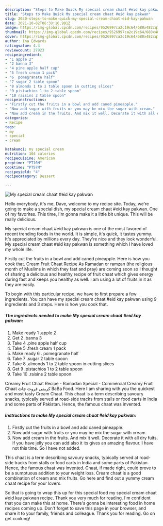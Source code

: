 ```yaml
---
description: "Steps to Make Quick My special cream chaat #eid kay pakwan"
title: "Steps to Make Quick My special cream chaat #eid kay pakwan"
slug: 2030-steps-to-make-quick-my-special-cream-chaat-eid-kay-pakwan
date: 2021-10-02T06:38:16.991Z
image: https://img-global.cpcdn.com/recipes/9526997ca2c19c64/680x482cq70/my-special-cream-chaat-eid-kay-pakwan-recipe-main-photo.jpg
thumbnail: https://img-global.cpcdn.com/recipes/9526997ca2c19c64/680x482cq70/my-special-cream-chaat-eid-kay-pakwan-recipe-main-photo.jpg
cover: https://img-global.cpcdn.com/recipes/9526997ca2c19c64/680x482cq70/my-special-cream-chaat-eid-kay-pakwan-recipe-main-photo.jpg
author: Ina Edwards
ratingvalue: 4.4
reviewcount: 27923
recipeingredient:
- "1 apple 2"
- "2 banna 3"
- "4 pine apple half cup"
- "5 fresh cream 1 pack"
- "6  pomegranate half"
- "7 sugar 2 table spoon"
- "8 almonds 1 to 2 table spoon in cutting slices"
- "9 pistachios 1 to 2 table spoon"
- "10 raisins 2 table spoon"
recipeinstructions:
- "Firstly cut the fruits in a bowl and add caned pineapple."
- "Now add sugar with fruits or you may be mix the sugar with cream."
- "Now add cream in the fruits. And mix it well. Decorate it with all dry fuits. If you have jelly you can add also it its gives an amazing flavour. I have not this time. So i have not added."
categories:
- Recipe
tags:
- my
- special
- cream

katakunci: my special cream 
nutrition: 104 calories
recipecuisine: American
preptime: "PT10M"
cooktime: "PT57M"
recipeyield: "4"
recipecategory: Dessert

---
```



![My special cream chaat #eid kay pakwan](https://img-global.cpcdn.com/recipes/9526997ca2c19c64/680x482cq70/my-special-cream-chaat-eid-kay-pakwan-recipe-main-photo.jpg)

Hello everybody, it's me, Dave, welcome to my recipe site. Today, we're going to make a special dish, my special cream chaat #eid kay pakwan. One of my favorites. This time, I'm gonna make it a little bit unique. This will be really delicious.

My special cream chaat #eid kay pakwan is one of the most favored of recent trending foods in the world. It is simple, it's quick, it tastes yummy. It's appreciated by millions every day. They're nice and they look wonderful. My special cream chaat #eid kay pakwan is something which I have loved my whole life.

Firstly cut the fruits in a bowl and add caned pineapple. Here is how you cook that. Cream Fruit Chaat Recipe As Ramadan or ramzan (the religious month of Muslims in which they fast and pray) are coming soon so I thought of sharing a delicious and healthy recipe of fruit chaat which gives energy during fast and keeps you healthy as well. I am using a lot of fruits in it as they are easily.


To begin with this particular recipe, we have to first prepare a few ingredients. You can have my special cream chaat #eid kay pakwan using 9 ingredients and 3 steps. Here is how you cook that.

<!--inarticleads1-->

##### The ingredients needed to make My special cream chaat #eid kay pakwan:

1. Make ready 1 .apple 2
1. Get 2 .banna 3
1. Take 4 .pine apple half cup
1. Take 5 .fresh cream 1 pack
1. Make ready 6 . pomegranate half
1. Take 7 .sugar 2 table spoon
1. Take 8 .almonds 1 to 2 table spoon in cutting slices
1. Get 9 .pistachios 1 to 2 table spoon
1. Take 10 .raisins 2 table spoon


Creamy Fruit Chaat Recipe - Ramadan Special - Commercial Creamy Fruit Chaat کریمی فروٹ چاٹ BaBa Food. Here I am sharing with you the quickest and most tasty Cream Chaat. This chaat is a term describing savoury snacks, typically served at road-side tracks from stalls or food carts in India and some parts of Pakistan. Hence, the famous chaat was invented. 

<!--inarticleads2-->

##### Instructions to make My special cream chaat #eid kay pakwan:

1. Firstly cut the fruits in a bowl and add caned pineapple.
1. Now add sugar with fruits or you may be mix the sugar with cream.
1. Now add cream in the fruits. And mix it well. Decorate it with all dry fuits. If you have jelly you can add also it its gives an amazing flavour. I have not this time. So i have not added.


This chaat is a term describing savoury snacks, typically served at road-side tracks from stalls or food carts in India and some parts of Pakistan. Hence, the famous chaat was invented. Chaat, if made right, could prove to be a sumptuous addition to your weight loss. Cream chaat is a good combination of cream and mix fruits. Go here and find out a yummy cream chaat recipe for your lovers. 

So that is going to wrap this up for this special food my special cream chaat #eid kay pakwan recipe. Thank you very much for reading. I'm confident that you can make this at home. There's gonna be interesting food in home recipes coming up. Don't forget to save this page in your browser, and share it to your family, friends and colleague. Thank you for reading. Go on get cooking!

